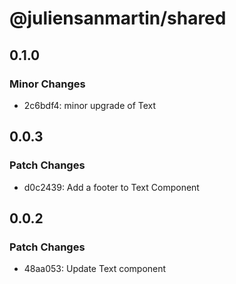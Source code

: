 # @juliensanmartin/shared

## 0.1.0

### Minor Changes

- 2c6bdf4: minor upgrade of Text

## 0.0.3

### Patch Changes

- d0c2439: Add a footer to Text Component

## 0.0.2

### Patch Changes

- 48aa053: Update Text component
